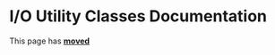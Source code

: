 # I/O Utility Classes Documentation

This page has [**moved**](https://lib-docs.delphidabbler.com/IOUtils/)